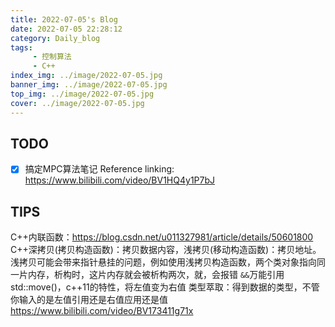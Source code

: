 ```yaml
---
title: 2022-07-05's Blog
date: 2022-07-05 22:28:12
category: Daily_blog
tags: 
     - 控制算法
     - C++
index_img: ../image/2022-07-05.jpg
banner_img: ../image/2022-07-05.jpg
top_img: ../image/2022-07-05.jpg
cover: ../image/2022-07-05.jpg
---
```


## TODO 
- [x] 搞定MPC算法笔记 
    Reference linking:
    https://www.bilibili.com/video/BV1HQ4y1P7bJ


## TIPS
C++内联函数：https://blog.csdn.net/u011327981/article/details/50601800
C++深拷贝(拷贝构造函数)：拷贝数据内容，浅拷贝(移动构造函数)：拷贝地址。浅拷贝可能会带来指针悬挂的问题，例如使用浅拷贝构造函数，两个类对象指向同一片内存，析构时，这片内存就会被析构两次，就，会报错
`&&`万能引用
std::move()，c++11的特性，将左值变为右值
类型萃取：得到数据的类型，不管你输入的是左值引用还是右值应用还是值
https://www.bilibili.com/video/BV173411g71x